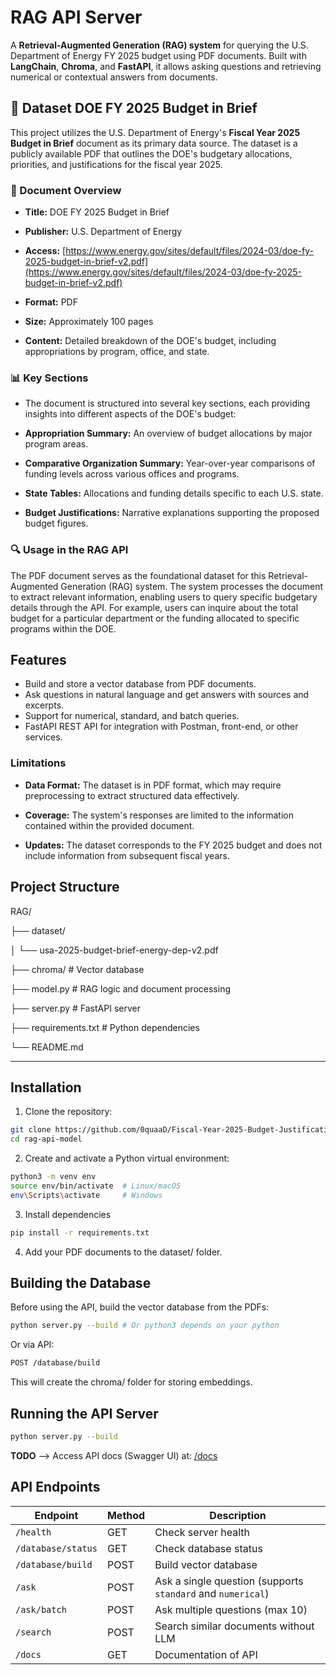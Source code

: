 # RAG API Server

A **Retrieval-Augmented Generation (RAG) system** for querying the U.S. Department of Energy FY 2025 budget using PDF documents. 
Built with **LangChain**, **Chroma**, and **FastAPI**, it allows asking questions and retrieving numerical or contextual answers from documents.


## 📄 Dataset DOE FY 2025 Budget in Brief

This project utilizes the U.S. Department of Energy's **Fiscal Year 2025 Budget in Brief** document as its primary data source. 
The dataset is a publicly available PDF that outlines the DOE's budgetary allocations, priorities, and justifications for the fiscal year 2025.

### 📘 Document Overview

*   **Title:** DOE FY 2025 Budget in Brief
    
*   **Publisher:** U.S. Department of Energy
    
*   **Access:** [https://www.energy.gov/sites/default/files/2024-03/doe-fy-2025-budget-in-brief-v2.pdf](https://www.energy.gov/sites/default/files/2024-03/doe-fy-2025-budget-in-brief-v2.pdf)
    
*   **Format:** PDF
    
*   **Size:** Approximately 100 pages
    
*   **Content:** Detailed breakdown of the DOE's budget, including appropriations by program, office, and state.

### 📊 Key Sections
    
*   The document is structured into several key sections, each providing insights into different aspects of the DOE's budget:
    
*   **Appropriation Summary:** An overview of budget allocations by major program areas.
    
*   **Comparative Organization Summary:** Year-over-year comparisons of funding levels across various offices and programs.
    
*   **State Tables:** Allocations and funding details specific to each U.S. state.
    
*   **Budget Justifications:** Narrative explanations supporting the proposed budget figures.


### 🔍 Usage in the RAG API

The PDF document serves as the foundational dataset for this Retrieval-Augmented Generation (RAG) system. 
The system processes the document to extract relevant information, enabling users to query specific budgetary details through the API. 
For example, users can inquire about the total budget for a particular department or the funding allocated to specific programs within the DOE.
## Features

- Build and store a vector database from PDF documents.
- Ask questions in natural language and get answers with sources and excerpts.
- Support for numerical, standard, and batch queries.
- FastAPI REST API for integration with Postman, front-end, or other services.

### Limitations

*   **Data Format:** The dataset is in PDF format, which may require preprocessing to extract structured data effectively.
    
*   **Coverage:** The system's responses are limited to the information contained within the provided document.
    
*   **Updates:** The dataset corresponds to the FY 2025 budget and does not include information from subsequent fiscal years.

## Project Structure

RAG/

├── dataset/

│ └── usa-2025-budget-brief-energy-dep-v2.pdf

├── chroma/ # Vector database

├── model.py # RAG logic and document processing

├── server.py # FastAPI server

├── requirements.txt # Python dependencies

└── README.md


---

## Installation

1. Clone the repository:

```bash
git clone https://github.com/0quaaD/Fiscal-Year-2025-Budget-Justification-RAG-Model.git rag-api-model
cd rag-api-model
```

2. Create and activate a Python virtual environment:

```bash
python3 -m venv env
source env/bin/activate  # Linux/macOS
env\Scripts\activate     # Windows
```
3. Install dependencies

```bash
pip install -r requirements.txt
```

4. Add your PDF documents to the dataset/ folder.


Building the Database
---------------------

Before using the API, build the vector database from the PDFs:
```bash
python server.py --build # Or python3 depends on your python
```
Or via API:
```bash
POST /database/build
```
This will create the chroma/ folder for storing embeddings.

## Running the API Server
```bash
python server.py --build
```
**TODO** --> Access API docs (Swagger UI) at: [/docs](http://localhost:8000/docs)

## API Endpoints
| Endpoint           | Method | Description                                                 |
| ------------------ | ------ | ----------------------------------------------------------- |
| `/health`          | GET    | Check server health                                         |
| `/database/status` | GET    | Check database status                                       |
| `/database/build`  | POST   | Build vector database                                       |
| `/ask`             | POST   | Ask a single question (supports `standard` and `numerical`) |
| `/ask/batch`       | POST   | Ask multiple questions (max 10)                             |
| `/search`          | POST   | Search similar documents without LLM                        |
| `/docs`            | GET    | Documentation of API                                        |
